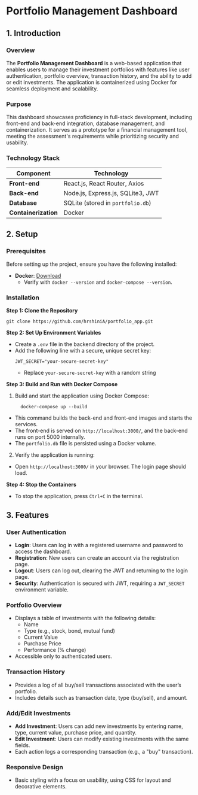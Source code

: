 # Portfolio Management Dashboard

## 1. Introduction

### Overview
The **Portfolio Management Dashboard** is a web-based application that enables users to manage their investment portfolios with features like user authentication, portfolio overview, transaction history, and the ability to add or edit investments. The application is containerized using Docker for seamless deployment and scalability.

### Purpose
This dashboard showcases proficiency in full-stack development, including front-end and back-end integration, database management, and containerization. It serves as a prototype for a financial management tool, meeting the assessment's requirements while prioritizing security and usability.

### Technology Stack
| Component       | Technology            |
|-----------------|-----------------------|
| **Front-end**   | React.js, React Router, Axios |
| **Back-end**    | Node.js, Express.js, SQLite3, JWT |
| **Database**    | SQLite (stored in `portfolio.db`) |
| **Containerization** | Docker |

## 2. Setup

### Prerequisites
Before setting up the project, ensure you have the following installed:
- **Docker**: [Download](https://www.docker.com/get-started)
  - Verify with `docker --version` and `docker-compose --version`.

### Installation
**Step 1: Clone the Repository**
```
git clone https://github.com/hrshiniA/portfolio_app.git
```

**Step 2: Set Up Environment Variables**
- Create a `.env` file in the backend directory of the project.
- Add the following line with a secure, unique secret key:
  ```
  JWT_SECRET="your-secure-secret-key"
  ```
  - Replace `your-secure-secret-key` with a random string

**Step 3: Build and Run with Docker Compose**
1. Build and start the application using Docker Compose:
   ```
     docker-compose up --build
   ```
- This command builds the back-end and front-end images and starts the services.
- The front-end is served on `http://localhost:3000/`, and the back-end runs on port 5000 internally.
- The `portfolio.db` file is persisted using a Docker volume.

2. Verify the application is running:
- Open `http://localhost:3000/` in your browser. The login page should load.

**Step 4: Stop the Containers**
- To stop the application, press `Ctrl+C` in the terminal.

## 3. Features

### User Authentication
- **Login**: Users can log in with a registered username and password to access the dashboard.
- **Registration**: New users can create an account via the registration page.
- **Logout**: Users can log out, clearing the JWT and returning to the login page.
- **Security**: Authentication is secured with JWT, requiring a `JWT_SECRET` environment variable.

### Portfolio Overview
- Displays a table of investments with the following details:
  - Name
  - Type (e.g., stock, bond, mutual fund)
  - Current Value
  - Purchase Price
  - Performance (% change)
- Accessible only to authenticated users.

### Transaction History
- Provides a log of all buy/sell transactions associated with the user’s portfolio.
- Includes details such as transaction date, type (buy/sell), and amount.

### Add/Edit Investments
- **Add Investment**: Users can add new investments by entering name, type, current value, purchase price, and quantity.
- **Edit Investment**: Users can modify existing investments with the same fields.
- Each action logs a corresponding transaction (e.g., a "buy" transaction).

### Responsive Design
- Basic styling with a focus on usability, using CSS for layout and decorative elements.
